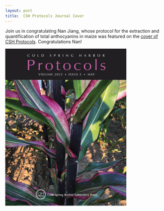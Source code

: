 ```yaml
---
layout: post
title:  CSH Protocols Journal Cover
---
```


Join us in congratulating Nan Jiang, whose protocol for the extraction and quantification of total anthocyanins in maize was featured on the [cover of CSH Protocols](https://cshprotocols.cshlp.org/content/2025/5.cover-expansion). Congratulations Nan!


<img src='/assets/images/CSH_Protocols_Cover.gif' style="height:500px">
